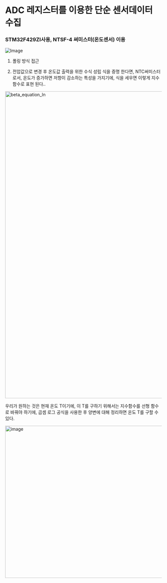 # ADC 레지스터를 이용한 단순 센서데이터 수집

### STM32F429ZI사용, NTSF-4 써미스터(온도센서) 이용

![Image](https://github.com/user-attachments/assets/3e6ddac2-df71-4f5e-b22f-171de6bc212c)

1. 폴링 방식 접근

2. 전압값으로 변경 후 온도값 출력을 위한 수식 성립
식을 증명 한다면, NTC써미스터로서, 온도가 증가하면 저항이 감소하는 특성을 가지기에, 식을 세우면 이렇게 지수 함수로 표현 된다..

<img width="2385" height="984" alt="beta_equation_ln" src="https://github.com/user-attachments/assets/6c341432-f4d0-4aeb-b061-0fa8de256008" />

우리가 원하는 것은 현재 온도 T이기에, 이 T를 구하기 위해서는 지수함수를 선형 함수로 바꿔야 하기에, 곱셈 로그 공식을 사용한 후 양변에 대해 정리하면 온도 T를 구할 수 있다.



<img width="525" height="488" alt="image" src="https://github.com/user-attachments/assets/1dc82a9d-174e-4396-9cb0-ffec47e561e5" />
